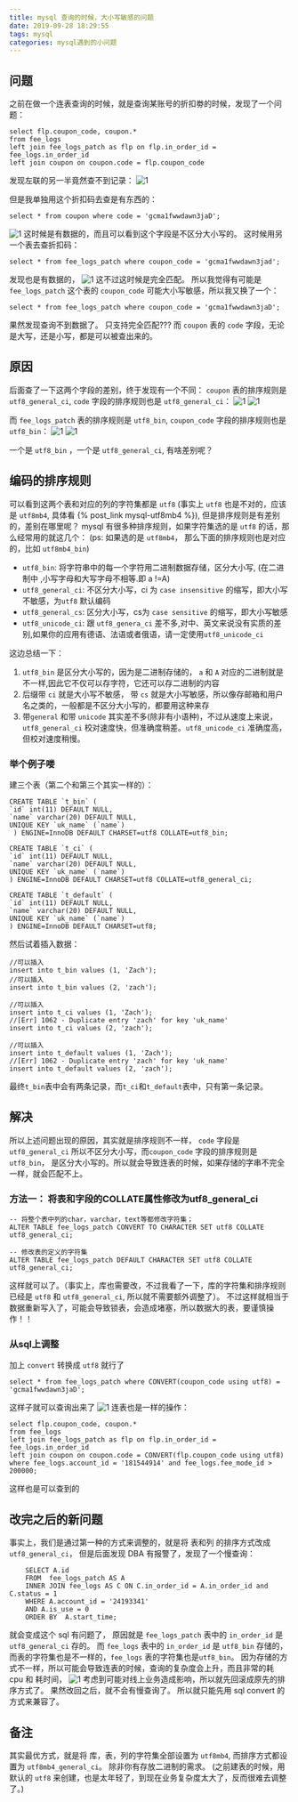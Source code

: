 ```yaml
---
title: mysql 查询的时候，大小写敏感的问题
date: 2019-09-28 18:29:55
tags: mysql
categories: mysql遇到的小问题
---
```

## 问题
之前在做一个连表查询的时候，就是查询某账号的折扣劵的时候，发现了一个问题：
```mysql
select flp.coupon_code, coupon.*
from fee_logs
left join fee_logs_patch as flp on flp.in_order_id = fee_logs.in_order_id
left join coupon on coupon.code = flp.coupon_code
```
发现左联的另一半竟然查不到记录：
![1](1.png)
<!--more-->
但是我单独用这个折扣码去查是有东西的：
```mysql
select * from coupon where code = 'gcma1fwwdawn3jaD';
```
![1](2.png)
这时候是有数据的，而且可以看到这个字段是不区分大小写的。
这时候用另一个表去查折扣码：
```mysql
select * from fee_logs_patch where coupon_code = 'gcma1fwwdawn3jad';  
```
发现也是有数据的，
![1](3.png)
这不过这时候是完全匹配。 所以我觉得有可能是 `fee_logs_patch` 这个表的 `coupon_code` 可能大小写敏感，所以我又换了一个：
```mysql
select * from fee_logs_patch where coupon_code = 'gcma1fwwdawn3jaD';
```
果然发现查询不到数据了。 只支持完全匹配??? 而 `coupon` 表的 `code` 字段，无论是大写，还是小写，都是可以被查出来的。
## 原因
后面查了一下这两个字段的差别，终于发现有一个不同：
`coupon` 表的排序规则是 `utf8_general_ci`, `code` 字段的排序规则也是 `utf8_general_ci`：
![1](4.png)
![1](5.png)

而 `fee_logs_patch` 表的排序规则是 `utf8_bin`, `coupon_code` 字段的排序规则也是 `utf8_bin`：
![1](6.png)
![1](7.png)

一个是 `utf8_bin`  ，一个是 `utf8_general_ci`, 有啥差别呢？
## 编码的排序规则
可以看到这两个表和对应的列的字符集都是 `utf8` (事实上 `utf8` 也是不对的，应该是 `utf8mb4`, 具体看 {% post_link mysql-utf8mb4 %}), 但是排序规则是有差别的，差别在哪里呢？
mysql 有很多种排序规则，如果字符集选的是 `utf8` 的话，那么经常用的就这几个：
(ps: 如果选的是 `utf8mb4`， 那么下面的排序规则也是对应的，比如 `utf8mb4_bin`)
- `utf8_bin`: 将字符串中的每一个字符用二进制数据存储，区分大小写, (在二进制中 ,小写字母和大写字母不相等.即 a !=A)
- `utf8_general_ci`:  不区分大小写，ci 为 `case insensitive` 的缩写，即大小写不敏感，为`utf8` 默认编码
- `utf8_general_cs`: 区分大小写，cs为 `case sensitive` 的缩写，即大小写敏感
- `utf8_unicode_ci`:  跟 `utf8_genera_ci` 差不多,对中、英文来说没有实质的差别,如果你的应用有德语、法语或者俄语，请一定使用`utf8_unicode_ci`

这边总结一下：
1. `utf8_bin` 是区分大小写的，因为是二进制存储的， `a` 和 `A` 对应的二进制就是不一样,因此它不仅可以存字符，它还可以存二进制的内容
2. 后缀带 `ci` 就是大小写不敏感， 带 `cs` 就是大小写敏感，所以像存邮箱和用户名之类的，一般都是不区分大小写的，都要用这种来存
3. 带`general` 和带 `unicode` 其实差不多(除非有小语种)，不过从速度上来说，`utf8_general_ci` 校对速度快，但准确度稍差。`utf8_unicode_ci` 准确度高，但校对速度稍慢。

### 举个例子喽
建三个表（第二个和第三个其实一样的）：
```mysql
CREATE TABLE `t_bin` (
`id` int(11) DEFAULT NULL,
`name` varchar(20) DEFAULT NULL,
UNIQUE KEY `uk_name` (`name`)
 ) ENGINE=InnoDB DEFAULT CHARSET=utf8 COLLATE=utf8_bin;

CREATE TABLE `t_ci` (
`id` int(11) DEFAULT NULL,
`name` varchar(20) DEFAULT NULL,
UNIQUE KEY `uk_name` (`name`)
) ENGINE=InnoDB DEFAULT CHARSET=utf8 COLLATE=utf8_general_ci;

CREATE TABLE `t_default` (
`id` int(11) DEFAULT NULL,
`name` varchar(20) DEFAULT NULL,
UNIQUE KEY `uk_name` (`name`)
) ENGINE=InnoDB DEFAULT CHARSET=utf8;
```
然后试着插入数据：
```mysql
//可以插入
insert into t_bin values (1, 'Zach');	
//可以插入
insert into t_bin values (2, 'zach');		
 
//可以插入
insert into t_ci values (1, 'Zach');		
//[Err] 1062 - Duplicate entry 'zach' for key 'uk_name'
insert into t_ci values (2, 'zach');		

//可以插入
insert into t_default values (1, 'Zach');		
//[Err] 1062 - Duplicate entry 'zach' for key 'uk_name'
insert into t_default values (2, 'zach');		
```
最终`t_bin`表中会有两条记录，而`t_ci`和`t_default`表中，只有第一条记录。

## 解决
所以上述问题出现的原因，其实就是排序规则不一样， `code` 字段是 `utf8_general_ci` 所以不区分大小写，而`coupon_code` 字段的排序规则是 `utf8_bin`， 是区分大小写的。所以就会导致连表的时候，如果存储的字串不完全一样，就会匹配不上。
### 方法一： 将表和字段的COLLATE属性修改为utf8_general_ci
```mysql
-- 将整个表中列的char，varchar，text等都修改字符集；
ALTER TABLE fee_logs_patch CONVERT TO CHARACTER SET utf8 COLLATE utf8_general_ci;

-- 修改表的定义的字符集
ALTER TABLE fee_logs_patch DEFAULT CHARACTER SET utf8 COLLATE utf8_general_ci;
```
这样就可以了。（事实上，库也需要改，不过我看了一下，库的字符集和排序规则已经是 `utf8` 和 `utf8_general_ci`, 所以就不需要额外调整了）。
不过这样就相当于数据重新写入了，可能会导致锁表，会造成堵塞，所以数据大的表，要谨慎操作！！

### 从sql上调整
加上 `convert` 转换成 `utf8` 就行了
```mysql
select * from fee_logs_patch where CONVERT(coupon_code using utf8) = 'gcma1fwwdawn3jaD';
```
这样子就可以查询出来了
![1](8.png)
连表也是一样的操作：
```mysql
select flp.coupon_code, coupon.*
from fee_logs
left join fee_logs_patch as flp on flp.in_order_id = fee_logs.in_order_id
left join coupon on coupon.code = CONVERT(flp.coupon_code using utf8)
where fee_logs.account_id = '181544914' and fee_logs.fee_mode_id > 200000;
```
这样也是可以查到的

## 改完之后的新问题
事实上，我们是通过第一种的方式来调整的，就是将 表和列 的排序方式改成 `utf8_general_ci`， 但是后面发现 DBA 有报警了，发现了一个慢查询：
```mysql
    SELECT A.id 
    FROM  fee_logs_patch AS A 
    INNER JOIN fee_logs AS C ON C.in_order_id = A.in_order_id and C.status = 1 
    WHERE A.account_id = '24193341' 
    AND A.is_use = 0
    ORDER BY  A.start_time;
```
就会变成这个 sql 有问题了， 原因就是 `fee_logs_patch` 表中的 `in_order_id` 是 `utf8_general_ci` 存的。 而 `fee_logs` 表中的 `in_order_id` 是 `utf8_bin` 存储的，而表的字符集也是不一样的，`fee_logs` 表的字符集也是`utf8_bin`。 因为存储的方式不一样，所以可能会导致连表的时候，查询的复杂度会上升，而且非常的耗 cpu 和 耗时间，
![1](9.png)
考虑到可能对线上业务造成影响，所以就先回滚成原先的排序方式了。 果然改回之后，就不会有慢查询了。 所以就只能先用 sql convert 的方式来兼容了。

## 备注
其实最优方式，就是将 库，表，列的字符集全部设置为 `utf8mb4`, 而排序方式都设置为 `utf8mb4_general_ci`。 除非你有存放二进制的需求。
(之前建表的时候，用默认的 `utf8` 来创建，也是太年轻了，到现在业务复杂度太大了，反而很难去调整了。)


